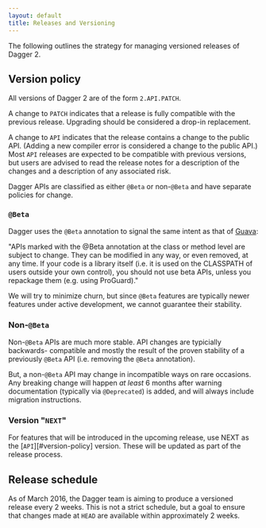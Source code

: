 ```yaml
---
layout: default
title: Releases and Versioning
---
```


The following outlines the strategy for managing versioned releases of Dagger 2.


## Version policy

All versions of Dagger 2 are of the form `2.API.PATCH`.

A change to `PATCH` indicates that a release is fully compatible with the
previous release.  Upgrading should be considered a drop-in replacement.

A change to `API` indicates that the release contains a change to the public
API.  (Adding a new compiler error is considered a change to the public API.)
Most `API` releases are expected to be compatible with previous versions, but
users are advised to read the release notes for a description of the changes
and a description of any associated risk.

Dagger APIs are classified as either `@Beta` or non-`@Beta` and have
separate policies for change.

### `@Beta`

Dagger uses the `@Beta` annotation to signal the same intent as that of [Guava]:

"APIs marked with the @Beta annotation at the class or method level are subject
to change. They can be modified in any way, or even removed, at any time. If
your code is a library itself (i.e. it is used on the CLASSPATH of users
outside your own control), you should not use beta APIs, unless you repackage
them (e.g. using ProGuard)."

We will try to minimize churn, but since `@Beta` features are typically newer
features under active development, we cannot guarantee their stability.

### Non-`@Beta`

Non-`@Beta` APIs are much more stable.  API changes are typicially backwards-
compatible and mostly the result of the proven stability of a previously
`@Beta` API (i.e. removing the `@Beta` annotation).

But, a non-`@Beta` API may change in incompatible ways on rare occasions. Any
breaking change will happen *at least* 6 months after warning documentation
(typically via `@Deprecated`) is added, and will always include migration
instructions.

### Version "`NEXT`"

For features that will be introduced in the upcoming release, use NEXT as the
[`API`][#version-policy] version. These will be updated as part of the release
process.

## Release schedule

As of March 2016, the Dagger team is aiming to produce a versioned release every
2 weeks.  This is not a strict schedule, but a goal to ensure that changes made
at `HEAD` are available within approximately 2 weeks.

[Guava]: https://github.com/google/guava
